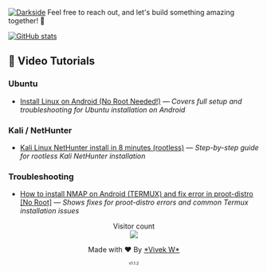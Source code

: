 <a href="https://github.com/AryanVBW/kali-Linux-Android"><img src="https://github.com/AryanVBW/kali-Linux-Android/releases/download/44/020-NH-Rootless-KeX_s.png" alt="Darkside"></a>
Feel free to reach out, and let's build something amazing together! 🚀

[![GitHub stats](https://github-readme-stats.vercel.app/api?username=aryanvbw&show_icons=true&theme=dark)](https://github.com/aryanvbw)

## 🎥 Video Tutorials

### Ubuntu
- [Install Linux on Android (No Root Needed!)](https://youtu.be/JqFpzI-FsU0?si=OiliEYr78ajOltPo) — *Covers full setup and troubleshooting for Ubuntu installation on Android*

### Kali / NetHunter
- [Kali Linux NetHunter install in 8 minutes (rootless)](https://youtu.be/GmfM8VCAu-I?si=Sik-lw78HXhmMJUC) — *Step-by-step guide for rootless Kali NetHunter installation*

### Troubleshooting
- [How to install NMAP on Android (TERMUX) and fix error in proot-distro [No Root]](https://youtu.be/DWdwboLpjsA?si=LmFG7DqIdDgNwLz-) — *Shows fixes for proot-distro errors and common Termux installation issues*

<p align="center"> 
  Visitor count<br>
  <img src="https://profile-counter.glitch.me/Aryanvbw/count.svg" />
</p>
<p align="center">Made with ❤️ By <a href="aryanvbw.github.io">*Vivek W*</a></p>
<p align="center" style="font-size: 8px">v1.1.2</p>
